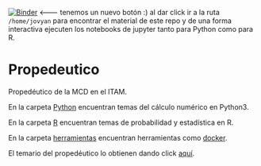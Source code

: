 [![Binder](https://mybinder.org/badge_logo.svg)](https://mybinder.org/v2/gh/ITAM-DS/Propedeutico/master) <--- tenemos un nuevo botón :) al dar click ir a la ruta `/home/jovyan` para encontrar el material de este repo y de una forma interactiva ejecuten los notebooks de jupyter tanto para Python como para R.

# Propedeutico
Propedéutico de la MCD en el ITAM.

En la carpeta [Python](/Python) encuentran temas del cálculo numérico en Python3.

En la carpeta [R](/R) encuentran temas de probabilidad y estadística en R.

En la carpeta [herramientas](/herramientas) encuentran herramientas como [docker](https://www.docker.com/).

El temario del propedéutico lo obtienen dando click [aquí](https://drive.google.com/file/d/1HuGwj2_CcTSLJnU28IRykXP-mYLPg0ki/view?usp=sharing).


